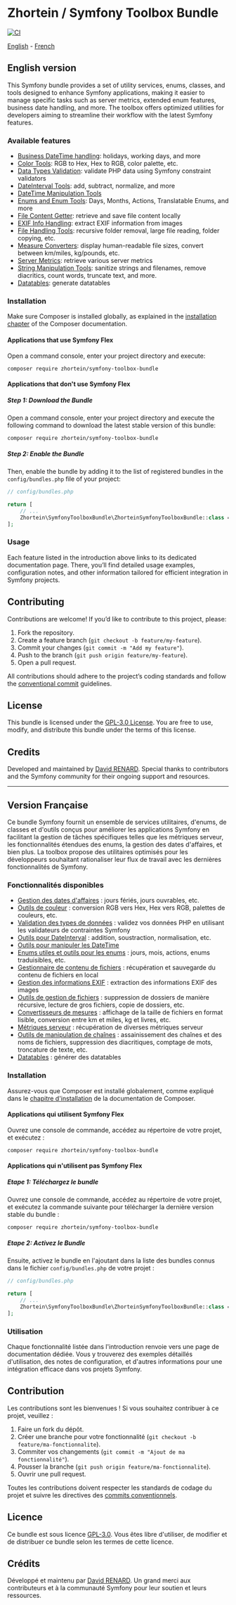 # Zhortein / Symfony Toolbox Bundle

[![CI](https://github.com/Zhortein/symfony-toolbox-bundle/actions/workflows/ci.yml/badge.svg)](https://github.com/Zhortein/symfony-toolbox-bundle/actions/workflows/ci.yml)

[English](#english-version) - [French](#version-française)

## English version

This Symfony bundle provides a set of utility services, enums, classes, and tools designed to enhance Symfony applications, making it easier to manage specific tasks such as server metrics, extended enum features, business date handling, and more. The toolbox offers optimized utilities for developers aiming to streamline their workflow with the latest Symfony features.

### Available features
- [Business DateTime handling](./docs/en/BusinessDateTime.md): holidays, working days, and more
- [Color Tools](./docs/en/ColorTools.md): RGB to Hex, Hex to RGB, color palette, etc.
- [Data Types Validation](./docs/en/DataTypeValidator.md): validate PHP data using Symfony constraint validators
- [DateInterval Tools](./docs/en/TimeToolBox.md): add, subtract, normalize, and more
- [DateTime Manipulation Tools](./docs/en/DateToolBox.md)
- [Enums and Enum Tools](./docs/en/Enums.md): Days, Months, Actions, Translatable Enums, and more
- [File Content Getter](./docs/en/FileContentGetter.md): retrieve and save file content locally
- [EXIF Info Handling](./docs/en/FileExifInfo.md): extract EXIF information from images
- [File Handling Tools](./docs/en/FileToolBox.md): recursive folder removal, large file reading, folder copying, etc.
- [Measure Converters](./docs/en/MeasureConverter.md): display human-readable file sizes, convert between km/miles, kg/pounds, etc.
- [Server Metrics](./docs/en/ServerMetric.md): retrieve various server metrics
- [String Manipulation Tools](./docs/en/StringTools.md): sanitize strings and filenames, remove diacritics, count words, truncate text, and more.
- [Datatables](./docs/en/Datatables.md): generate datatables

### Installation

Make sure Composer is installed globally, as explained in the
[installation chapter](https://getcomposer.org/doc/00-intro.md)
of the Composer documentation.

#### Applications that use Symfony Flex

Open a command console, enter your project directory and execute:

```console
composer require zhortein/symfony-toolbox-bundle
```

#### Applications that don't use Symfony Flex

##### Step 1: Download the Bundle

Open a command console, enter your project directory and execute the
following command to download the latest stable version of this bundle:

```console
composer require zhortein/symfony-toolbox-bundle
```

##### Step 2: Enable the Bundle

Then, enable the bundle by adding it to the list of registered bundles
in the `config/bundles.php` file of your project:

```php
// config/bundles.php

return [
    // ...
    Zhortein\SymfonyToolboxBundle\ZhorteinSymfonyToolboxBundle::class => ['all' => true],
];
```

### Usage

Each feature listed in the introduction above links to its dedicated documentation page. There, you’ll find detailed usage examples, configuration notes, and other information tailored for efficient integration in Symfony projects.

## Contributing

Contributions are welcome! If you’d like to contribute to this project, please:
1. Fork the repository.
2. Create a feature branch (`git checkout -b feature/my-feature`).
3. Commit your changes (`git commit -m "Add my feature"`).
4. Push to the branch (`git push origin feature/my-feature`).
5. Open a pull request.

All contributions should adhere to the project’s coding standards and follow the [conventional commit](https://www.conventionalcommits.org/) guidelines.

## License

This bundle is licensed under the [GPL-3.0 License](./LICENSE). You are free to use, modify, and distribute this bundle under the terms of this license.

## Credits

Developed and maintained by [David RENARD](https://github.com/Zhortein). Special thanks to contributors and the Symfony community for their ongoing support and resources.

---

## Version Française

Ce bundle Symfony fournit un ensemble de services utilitaires, d'enums, de classes et d'outils conçus pour améliorer les applications Symfony en facilitant la gestion de tâches spécifiques telles que les métriques serveur, les fonctionnalités étendues des enums, la gestion des dates d'affaires, et bien plus. La toolbox propose des utilitaires optimisés pour les développeurs souhaitant rationaliser leur flux de travail avec les dernières fonctionnalités de Symfony.

### Fonctionnalités disponibles
- [Gestion des dates d'affaires](./docs/fr/BusinessDateTime.md) : jours fériés, jours ouvrables, etc.
- [Outils de couleur](./docs/fr/ColorTools.md) : conversion RGB vers Hex, Hex vers RGB, palettes de couleurs, etc.
- [Validation des types de données](./docs/fr/DataTypeValidator.md) : validez vos données PHP en utilisant les validateurs de contraintes Symfony
- [Outils pour DateInterval](./docs/fr/TimeToolBox.md) : addition, soustraction, normalisation, etc.
- [Outils pour manipuler les DateTime](./docs/fr/DateToolBox.md)
- [Enums utiles et outils pour les enums](./docs/fr/Enums.md) : jours, mois, actions, enums traduisibles, etc.
- [Gestionnaire de contenu de fichiers](./docs/fr/FileContentGetter.md) : récupération et sauvegarde du contenu de fichiers en local
- [Gestion des informations EXIF](./docs/fr/FileExifInfo.md) : extraction des informations EXIF des images
- [Outils de gestion de fichiers](./docs/fr/FileToolBox.md) : suppression de dossiers de manière récursive, lecture de gros fichiers, copie de dossiers, etc.
- [Convertisseurs de mesures](./docs/fr/MeasureConverter.md) : affichage de la taille de fichiers en format lisible, conversion entre km et miles, kg et livres, etc.
- [Métriques serveur](./docs/fr/ServerMetric.md) : récupération de diverses métriques serveur
- [Outils de manipulation de chaînes](./docs/fr/StringTools.md) : assainissement des chaînes et des noms de fichiers, suppression des diacritiques, comptage de mots, troncature de texte, etc.
- [Datatables](./docs/fr/Datatables.md) : générer des datatables

### Installation

Assurez-vous que Composer est installé globalement, comme expliqué dans le
[chapitre d'installation](https://getcomposer.org/doc/00-intro.md)
de la documentation de Composer.

#### Applications qui utilisent Symfony Flex

Ouvrez une console de commande, accédez au répertoire de votre projet, et exécutez :

```console
composer require zhortein/symfony-toolbox-bundle
```

#### Applications qui n'utilisent pas Symfony Flex

##### Etape 1: Téléchargez le bundle

Ouvrez une console de commande, accédez au répertoire de votre projet, et exécutez la
commande suivante pour télécharger la dernière version stable du bundle :

```console
composer require zhortein/symfony-toolbox-bundle
```

##### Etape 2: Activez le Bundle

Ensuite, activez le bundle en l'ajoutant dans la liste des bundles connus 
dans le fichier `config/bundles.php` de votre projet :

```php
// config/bundles.php

return [
    // ...
    Zhortein\SymfonyToolboxBundle\ZhorteinSymfonyToolboxBundle::class => ['all' => true],
];
```

### Utilisation

Chaque fonctionnalité listée dans l'introduction renvoie vers une page de documentation dédiée. Vous y trouverez des exemples détaillés d'utilisation, des notes de configuration, et d'autres informations pour une intégration efficace dans vos projets Symfony.

## Contribution

Les contributions sont les bienvenues ! Si vous souhaitez contribuer à ce projet, veuillez :
1. Faire un fork du dépôt.
2. Créer une branche pour votre fonctionnalité (`git checkout -b feature/ma-fonctionnalite`).
3. Commiter vos changements (`git commit -m "Ajout de ma fonctionnalité"`).
4. Pousser la branche (`git push origin feature/ma-fonctionnalite`).
5. Ouvrir une pull request.

Toutes les contributions doivent respecter les standards de codage du projet et suivre les directives des [commits conventionnels](https://www.conventionalcommits.org/).

## Licence

Ce bundle est sous licence [GPL-3.0](./LICENSE). Vous êtes libre d'utiliser, de modifier et de distribuer ce bundle selon les termes de cette licence.

## Crédits

Développé et maintenu par [David RENARD](https://github.com/Zhortein). Un grand merci aux contributeurs et à la communauté Symfony pour leur soutien et leurs ressources.

